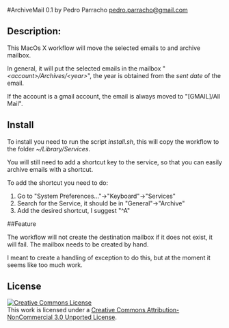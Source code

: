 #ArchiveMail 0.1
by Pedro Parracho <pedro.parracho@gmail.com>


## Description:
This MacOs X workflow will move the selected emails to and archive mailbox.

In general, it will put the selected emails in the mailbox "*&lt;account&gt;/Archives/&lt;year&gt;*", the year is obtained from the *sent date* of the email.


If the account is a gmail account, the email is always moved to "[GMAIL]/All Mail".

## Install
To install you need to run the script *install.sh*, this will copy the workflow to the folder *~/Library/Services*.
 
You will still need to add a shortcut key to the service, so that you can easily archive emails with a shortcut.

To add the shortcut you need to do:

1. Go to "System Preferences..."->"Keyboard"->"Services"
1. Search for the Service, it should be in "General"->"Archive"
1. Add the desired shortcut, I suggest "^A"

##Feature

The workflow will not create the destination mailbox if it does not exist, it will fail. The mailbox needs to be created by hand.

I meant to create a handling of exception to do this, but at the moment it seems like too much work.


## License

<a rel="license" href="http://creativecommons.org/licenses/by-nc/3.0/"><img alt="Creative Commons License" style="border-width:0" src="http://i.creativecommons.org/l/by-nc/3.0/88x31.png" /></a><br />This work is licensed under a <a rel="license" href="http://creativecommons.org/licenses/by-nc/3.0/">Creative Commons Attribution-NonCommercial 3.0 Unported License</a>.